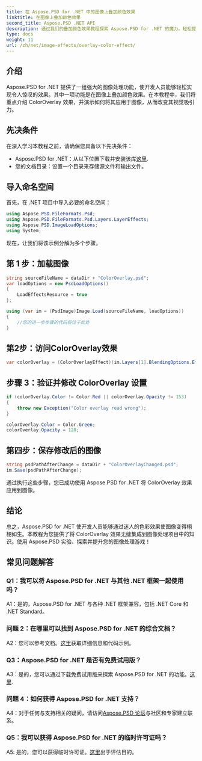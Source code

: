```yaml
---
title: 在 Aspose.PSD for .NET 中的图像上叠加颜色效果
linktitle: 在图像上叠加颜色效果
second_title: Aspose.PSD .NET API
description: 通过我们的叠加颜色效果教程探索 Aspose.PSD for .NET 的魔力。轻松提升您的图像处理能力。
type: docs
weight: 11
url: /zh/net/image-effects/overlay-color-effect/
---
```

## 介绍

Aspose.PSD for .NET 提供了一组强大的图像处理功能，使开发人员能够轻松实现令人惊叹的效果。其中一项功能是在图像上叠加颜色效果。在本教程中，我们将重点介绍 ColorOverlay 效果，并演示如何将其应用于图像，从而改变其视觉吸引力。

## 先决条件

在深入学习本教程之前，请确保您具备以下先决条件：

-  Aspose.PSD for .NET：从以下位置下载并安装该库[这里](https://releases.aspose.com/psd/net/).
- 您的文档目录：设置一个目录来存储源文件和输出文件。

## 导入命名空间

首先，在 .NET 项目中导入必要的命名空间：

```csharp
using Aspose.PSD.FileFormats.Psd;
using Aspose.PSD.FileFormats.Psd.Layers.LayerEffects;
using Aspose.PSD.ImageLoadOptions;
using System;
```

现在，让我们将该示例分解为多个步骤。

## 第 1 步：加载图像

```csharp
string sourceFileName = dataDir + "ColorOverlay.psd";
var loadOptions = new PsdLoadOptions()
{
    LoadEffectsResource = true
};

using (var im = (PsdImage)Image.Load(sourceFileName, loadOptions))
{
    //您的进一步步骤的代码将位于此处
}
```

## 第2步：访问ColorOverlay效果

```csharp
var colorOverlay = (ColorOverlayEffect)(im.Layers[1].BlendingOptions.Effects[0]);
```

## 步骤 3：验证并修改 ColorOverlay 设置

```csharp
if (colorOverlay.Color != Color.Red || colorOverlay.Opacity != 153)
{
    throw new Exception("Color overlay read wrong");
}

colorOverlay.Color = Color.Green;
colorOverlay.Opacity = 128;
```

## 第四步：保存修改后的图像

```csharp
string psdPathAfterChange = dataDir + "ColorOverlayChanged.psd";
im.Save(psdPathAfterChange);
```

通过执行这些步骤，您已成功使用 Aspose.PSD for .NET 将 ColorOverlay 效果应用到图像。

## 结论

总之，Aspose.PSD for .NET 使开发人员能够通过迷人的色彩效果使图像变得栩栩如生。本教程为您提供了将 ColorOverlay 效果无缝集成到图像处理项目中的知识。使用 Aspose.PSD 实验、探索并提升您的图像处理游戏！

## 常见问题解答

### Q1：我可以将 Aspose.PSD for .NET 与其他 .NET 框架一起使用吗？

A1：是的，Aspose.PSD for .NET 与各种 .NET 框架兼容，包括 .NET Core 和 .NET Standard。

### 问题 2：在哪里可以找到 Aspose.PSD for .NET 的综合文档？

 A2：您可以参考文档。[这里](https://reference.aspose.com/psd/net/)获取详细信息和代码示例。

### Q3：Aspose.PSD for .NET 是否有免费试用版？

A3：是的，您可以通过下载免费试用版来探索 Aspose.PSD for .NET 的功能。[这里](https://releases.aspose.com/).

### 问题 4：如何获得 Aspose.PSD for .NET 支持？

 A4：对于任何与支持相关的疑问，请访问[Aspose.PSD 论坛](https://forum.aspose.com/c/psd/34)与社区和专家建立联系。

### Q5：我可以获得 Aspose.PSD for .NET 的临时许可证吗？

 A5: 是的，您可以获得临时许可证。[这里](https://purchase.aspose.com/temporary-license/)出于评估目的。